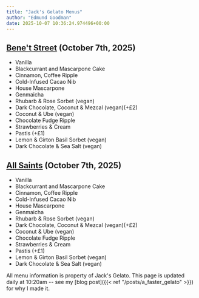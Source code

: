 ```yaml
---
title: "Jack's Gelato Menus"
author: "Edmund Goodman"
date: 2025-10-07 10:36:24.974496+00:00
---
```


## [Bene't Street](https://www.jacksgelato.com/bene-t-street-menu) (October 7th, 2025)

- Vanilla
- Blackcurrant and Mascarpone Cake
- Cinnamon, Coffee Ripple
- Cold-Infused Cacao Nib
- House Mascarpone
- Genmaicha
- Rhubarb & Rose Sorbet (vegan)
- Dark Chocolate, Coconut & Mezcal (vegan)(+£2)
- Coconut & Ube (vegan)
- Chocolate Fudge Ripple
- Strawberries & Cream
- Pastis (+£1)
- Lemon & Girton Basil Sorbet (vegan)
- Dark Chocolate & Sea Salt (vegan)


## [All Saints](https://www.jacksgelato.com/all-saints-menu) (October 7th, 2025)

- Vanilla
- Blackcurrant and Mascarpone Cake
- Cinnamon, Coffee Ripple
- Cold-Infused Cacao Nib
- House Mascarpone
- Genmaicha
- Rhubarb & Rose Sorbet (vegan)
- Dark Chocolate, Coconut & Mezcal (vegan)(+£2)
- Coconut & Ube (vegan)
- Chocolate Fudge Ripple
- Strawberries & Cream
- Pastis (+£1)
- Lemon & Girton Basil Sorbet (vegan)
- Dark Chocolate & Sea Salt (vegan)

All menu information is property of Jack's Gelato. This page is
updated daily at 10:20am -- see my
[blog post]({{< ref "/posts/a_faster_gelato" >}}) for why I made it.
